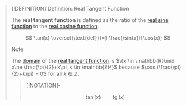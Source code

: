 >[!DEFINITION] Definition: Real Tangent Function
>
>The **real tangent function** is defined as the ratio of the [real sine function](../Real%20Sine%20Function/Real%20Sine%20Function.md) to the [real cosine function](../Real%20Cosine%20Function/Real%20Cosine%20Function.md).
>
>$$
>\tan(x) \overset{\text{def}}{=} \frac{\sin(x)}{\cos(x)}
>$$
>
>>[!NOTE]
>>
>>The [domain](../../../../Functions/Functions.md) of the [real tangent function](Real%20Tangent%20Function.md) is $\{x \in \mathbb{R}\mid x\ne \frac{\pi}{2}+k\pi, k \in \mathbb{Z}\}$ because $\cos (\frac{\pi}{2}+k\pi) = 0$ for all $k \in \mathbb{Z}$.
>>
>
>>[!NOTATION]-
>>
>>$$\tan (x) \qquad \mathop{\operatorname{tg}}(x)$$
>>
>